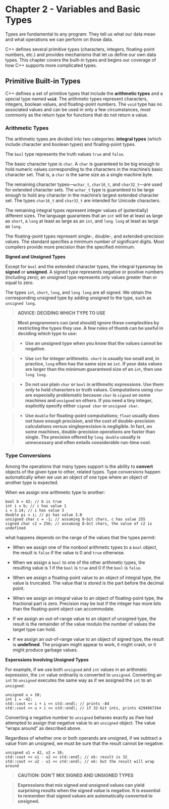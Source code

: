# Chapter 2 - Variables and Basic Types

Types are fundamental to any program: They tell us what our data
mean and what operations we can perform on those data.

C++ defines several primitive types (characters, integers, floating-point numbers, etc.)
and provides mechanisms that let us define our own data types. This
chapter covers the built-in types and begins our coverage of how C++ supports more complicated types.


## Primitive Built-in Types

C++ defines a set of primitive types that include the **arithmetic types** and a special
type named **`void`**. The arithmetic types represent characters, integers, boolean
values, and floating-point numbers. The `void` type has no associated values and
can be used in only a few circumstances, most commonly as the return type for
functions that do not return a value.

### Arithmetic Types

The arithmetic types are divided into two categories: **integral types** (which include
character and boolean types) and floating-point types.

The `bool` type represents the truth values `true` and `false`.

The basic character type is `char`. A `char` is guaranteed to be big enough to
hold numeric values corresponding to the characters in the machine’s basic character
set. That is, a `char` is the same size as a single machine byte.

The remaining character types—`wchar_t`, `char16_t`, and `char32_t`—are
used for extended character sets. The `wchar_t` type is guaranteed to be large
enough to hold any character in the machine’s largest extended character set. The
types `char16_t` and `char32_t` are intended for Unicode characters.

The remaining integral types represent integer values of (potentially) different
sizes. The language guarantees that an `int` will be at least as large as `short`, a
`long` at least as large as an `int`, and `long long` at least as large as `long`.

The floating-point types represent single-, double-, and extended-precision values.
The standard specifies a minimum number of significant digits. Most compilers
provide more precision than the specified minimum.

**Signed and Unsigned Types**

Except for `bool` and the extended character types, the integral typesmay be **signed**
or **unsigned**. A signed type represents negative or positive numbers (including
zero); an unsigned type represents only values greater than or equal to zero.

The types `int`, `short`, `long`, and `long long` are all signed. We obtain the
corresponding unsigned type by adding unsigned to the type, such as `unsigned
long`.

> **ADVICE: DECIDING WHICH TYPE TO USE**

> **Most programmers can (and should) ignore these complexities by restricting the types they
use. A few rules of thumb can be useful in deciding which type to use:**

> * **Use an unsigned type when you know that the values cannot be negative.**

> * **Use `int` for integer arithmetic. `short` is usually too small and, in practice, `long`
often has the same size as `int`. If your data values are larger than the minimum
guaranteed size of an `int`, then use `long long`.**

> * **Do not use plain `char` or `bool` in arithmetic expressions. Use them *only* to hold
characters or truth values. Computations using `char` are especially problematic
because `char` is `signed` on some machines and `unsigned` on others. If you
need a tiny integer, explicitly specify either `signed char` or `unsigned char`.**

> * **Use `double` for floating-point computations; `float` usually does not have
enough precision, and the cost of double-precision calculations versus singleprecision
is negligible. In fact, on some machines, double-precision operations
are faster than single. The precision offered by `long double` usually is unnecessary
and often entails considerable run-time cost.**

### Type Conversions

Among the operations that many types support is the ability to **convert** objects of the given type to other, related types.
Type conversions happen automatically when we use an object of one type where an object of another type is expected.

When we assign one arithmetic type to another:

```
bool b = 42; // b is true
int i = b; // i has value 1
i = 3.14; // i has value 3
double pi = i; // pi has value 3.0
unsigned char c = -1; // assuming 8-bit chars, c has value 255
signed char c2 = 256; // assuming 8-bit chars, the value of c2 is undefined
```

what happens depends on the range of the values that the types permit:

* When we assign one of the nonbool arithmetic types to a `bool` object, the
result is `false` if the value is 0 and `true` otherwise.

* When we assign a `bool` to one of the other arithmetic types, the resulting
value is 1 if the `bool` is `true` and 0 if the `bool` is `false`.

* When we assign a floating-point value to an object of integral type, the value
is truncated. The value that is stored is the part before the decimal point.

* When we assign an integral value to an object of floating-point type, the fractional
part is zero. Precision may be lost if the integer has more bits than the
floating-point object can accommodate.

* If we assign an out-of-range value to an object of unsigned type, the result is
the remainder of the value modulo the number of values the target type can
hold.

* If we assign an out-of-range value to an object of signed type, the result is
**undefined**. The program might appear to work, it might crash, or it might
produce garbage values.

**Experssions Involving Unsigned Types**

For example, if we use both `unsigned` and `int` values in an arithmetic expression, the
`int` value ordinarily is converted to `unsigned`. Converting an `int` to `unsigned`
executes the same way as if we assigned the `int` to an `unsigned`:

```
unsigned u = 10;
int i = -42;
std::cout << i + i << std::endl; // prints -84
std::cout << u + i << std::endl; // if 32-bit ints, prints 4294967264
```

Converting a negative number to `unsigned` behaves exactly as ifwe had attempted to assign that negative value to an 
`unsigned` object. The value “wraps around” as described above.

Regardless of whether one or both operands are unsigned, if we subtract a
value from an unsigned, we must be sure that the result cannot be negative:

```
unsigned u1 = 42, u2 = 10;
std::cout << u1 - u2 << std::endl; // ok: result is 32
std::cout << u2 - u1 << std::endl; // ok: but the result will wrap around
```

> **CAUTION: DON’T MIX SIGNED AND UNSIGNED TYPES**

> **Expressions that mix signed and unsigned values can yield surprising results when
the signed value is negative. It is essential to remember that signed values are automatically
converted to unsigned.**



























































